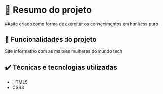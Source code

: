 <h1> 📁 Resumo do projeto</h1>

##site criado como forma de exercitar os conhecimentos em html/css puro

🔨 Funcionalidades do projeto
---
Site informativo com as maiores mulheres do mundo tech


✔️ Técnicas e tecnologias utilizadas
---
- HTML5
- CSS3


